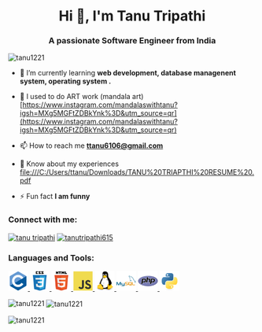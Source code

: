 <h1 align="center">Hi 👋, I'm Tanu Tripathi</h1>
<h3 align="center">A passionate Software Engineer from India</h3>

<p align="left"> <img src="https://komarev.com/ghpvc/?username=tanu1221&label=Profile%20views&color=0e75b6&style=flat" alt="tanu1221" /> </p>

- 🌱 I’m currently learning **web development, database managenent system, operating system .**

- 📝 I used to do ART work (mandala art) [https://www.instagram.com/mandalaswithtanu?igsh=MXg5MGFtZDBkYnk%3D&utm_source=qr](https://www.instagram.com/mandalaswithtanu?igsh=MXg5MGFtZDBkYnk%3D&utm_source=qr)

- 📫 How to reach me **ttanu6106@gmail.com**

- 📄 Know about my experiences [file:///C:/Users/ttanu/Downloads/TANU%20TRIAPTHI%20RESUME%20.pdf](file:///C:/Users/ttanu/Downloads/TANU%20TRIAPTHI%20RESUME%20.pdf)

- ⚡ Fun fact **I am funny**

<h3 align="left">Connect with me:</h3>
<p align="left">
<a href="https://linkedin.com/in/tanu tripathi" target="blank"><img align="center" src="https://raw.githubusercontent.com/rahuldkjain/github-profile-readme-generator/master/src/images/icons/Social/linked-in-alt.svg" alt="tanu tripathi" height="30" width="40" /></a>
<a href="https://instagram.com/tanutripathi615" target="blank"><img align="center" src="https://raw.githubusercontent.com/rahuldkjain/github-profile-readme-generator/master/src/images/icons/Social/instagram.svg" alt="tanutripathi615" height="30" width="40" /></a>
</p>

<h3 align="left">Languages and Tools:</h3>
<p align="left"> <a href="https://www.cprogramming.com/" target="_blank" rel="noreferrer"> <img src="https://raw.githubusercontent.com/devicons/devicon/master/icons/c/c-original.svg" alt="c" width="40" height="40"/> </a> <a href="https://www.w3schools.com/css/" target="_blank" rel="noreferrer"> <img src="https://raw.githubusercontent.com/devicons/devicon/master/icons/css3/css3-original-wordmark.svg" alt="css3" width="40" height="40"/> </a> <a href="https://www.w3.org/html/" target="_blank" rel="noreferrer"> <img src="https://raw.githubusercontent.com/devicons/devicon/master/icons/html5/html5-original-wordmark.svg" alt="html5" width="40" height="40"/> </a> <a href="https://developer.mozilla.org/en-US/docs/Web/JavaScript" target="_blank" rel="noreferrer"> <img src="https://raw.githubusercontent.com/devicons/devicon/master/icons/javascript/javascript-original.svg" alt="javascript" width="40" height="40"/> </a> <a href="https://www.linux.org/" target="_blank" rel="noreferrer"> <img src="https://raw.githubusercontent.com/devicons/devicon/master/icons/linux/linux-original.svg" alt="linux" width="40" height="40"/> </a> <a href="https://www.mysql.com/" target="_blank" rel="noreferrer"> <img src="https://raw.githubusercontent.com/devicons/devicon/master/icons/mysql/mysql-original-wordmark.svg" alt="mysql" width="40" height="40"/> </a> <a href="https://www.php.net" target="_blank" rel="noreferrer"> <img src="https://raw.githubusercontent.com/devicons/devicon/master/icons/php/php-original.svg" alt="php" width="40" height="40"/> </a> <a href="https://www.python.org" target="_blank" rel="noreferrer"> <img src="https://raw.githubusercontent.com/devicons/devicon/master/icons/python/python-original.svg" alt="python" width="40" height="40"/> </a> </p>

<p><img align="left" src="https://github-readme-stats.vercel.app/api/top-langs?username=tanu1221&show_icons=true&locale=en&layout=compact" alt="tanu1221" /></p>

<p>&nbsp;<img align="center" src="https://github-readme-stats.vercel.app/api?username=tanu1221&show_icons=true&locale=en" alt="tanu1221" /></p>

<p><img align="center" src="https://github-readme-streak-stats.herokuapp.com/?user=tanu1221&" alt="tanu1221" /></p>

